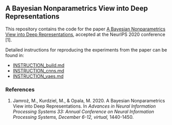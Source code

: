 ## A Bayesian Nonparametrics View into Deep Representations

This repository contains the code for the paper [A Bayesian Nonparametrics View into Deep Representations](https://proceedings.neurips.cc/paper/2020/hash/0ffaca95e3e5242ba1097ad8a9a6e95d-Abstract.html), accepted at the NeurIPS 2020 conference [1].

Detailed instructions for reproducing the experiments from the paper can be found in:
- [INSTRUCTION_build.md](INSTRUCTION_build.md)
- [INSTRUCTION_cnns.md](INSTRUCTION_cnns.md)
- [INSTRUCTION_vaes.md](INSTRUCTION_vaes.md)

### References

1. Jamroż, M., Kurdziel, M., & Opala, M. 2020. A Bayesian Nonparametrics View into Deep Representations. In *Advances in Neural Information Processing Systems 33: Annual Conference on Neural Information Processing Systems, December 6-12, virtual,* 1440-1450.
